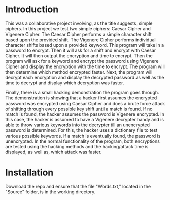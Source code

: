 # Introduction
This was a collaborative project involving, as the title suggests, simple ciphers. In this project we test two simple ciphers: Caesar Cipher and Vigenere Cipher. The Caesar Cipher
performs a simple character shift based upon the provided shift. The Vigenere Cipher performs individual character shifts based upon a provided keyword. This program will take in 
a password to encrypt. Then it will ask for a shift and encrypt with Caesar Cipher. It will then output the encryption and time to encrypt. Then the program will ask for a keyword 
and encrypt the password using Vigenere Cipher and display the encryption with the time to encrypt. The program will then determine which method encrypted faster. Next, the
program will decrypt each encryption and display the decrypted password as well as the time to decrypt and display which decryption was faster. 

Finally, there is a small hacking demonstration the program goes through. The demonstration is showing that a hacker first assumes the encrypted password was encrypted using Caesar 
Cipher and does a brute force attack of shifting through every possible key shift until a match is found. If no match is found, the hacker assumes the password is Vigenere encrypted. 
In this case, the hacker is assumed to have a Vigenere decrypter handy and is able to throw various keywords into the decrypter till an unencrypted password is determined. For this, 
the hacker uses a dictionary file to test various possible keywords. If a match is eventually found, the password is unencrypted. In the normal functionality of the program, both 
encryptions are tested using the hacking methods and the hacking/attack time is displayed, as well as, which attack was faster.

# Installation
Download the repo and ensure that the file "Words.txt," located in the "Source" folder, is in the working directory.
